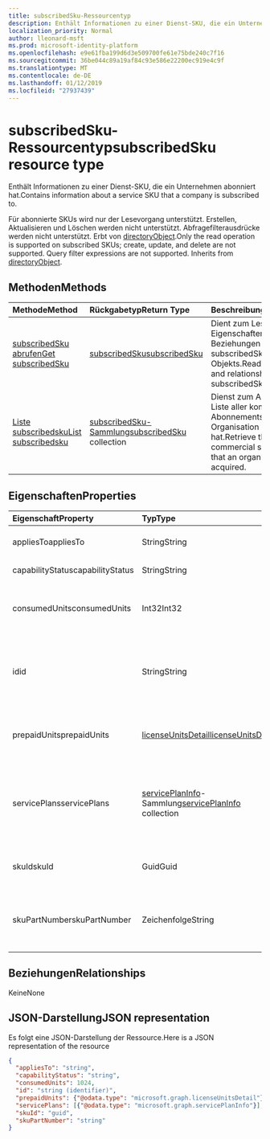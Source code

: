 ```yaml
---
title: subscribedSku-Ressourcentyp
description: Enthält Informationen zu einer Dienst-SKU, die ein Unternehmen abonniert hat.
localization_priority: Normal
author: lleonard-msft
ms.prod: microsoft-identity-platform
ms.openlocfilehash: e9e61fba199d6d3e509700fe61e75bde240c7f16
ms.sourcegitcommit: 36be044c89a19af84c93e586e22200ec919e4c9f
ms.translationtype: MT
ms.contentlocale: de-DE
ms.lasthandoff: 01/12/2019
ms.locfileid: "27937439"
---
```

# <a name="subscribedsku-resource-type"></a><span data-ttu-id="24231-103">subscribedSku-Ressourcentyp</span><span class="sxs-lookup"><span data-stu-id="24231-103">subscribedSku resource type</span></span>

<span data-ttu-id="24231-104">Enthält Informationen zu einer Dienst-SKU, die ein Unternehmen abonniert hat.</span><span class="sxs-lookup"><span data-stu-id="24231-104">Contains information about a service SKU that a company is subscribed to.</span></span>

<span data-ttu-id="24231-p101">Für abonnierte SKUs wird nur der Lesevorgang unterstützt. Erstellen, Aktualisieren und Löschen werden nicht unterstützt. Abfragefilterausdrücke werden nicht unterstützt. Erbt von [directoryObject](directoryobject.md).</span><span class="sxs-lookup"><span data-stu-id="24231-p101">Only the read operation is supported on subscribed SKUs; create, update, and delete are not supported. Query filter expressions are not supported. Inherits from [directoryObject](directoryobject.md).</span></span>

## <a name="methods"></a><span data-ttu-id="24231-108">Methoden</span><span class="sxs-lookup"><span data-stu-id="24231-108">Methods</span></span>
| <span data-ttu-id="24231-109">Methode</span><span class="sxs-lookup"><span data-stu-id="24231-109">Method</span></span>           | <span data-ttu-id="24231-110">Rückgabetyp</span><span class="sxs-lookup"><span data-stu-id="24231-110">Return Type</span></span>    |<span data-ttu-id="24231-111">Beschreibung</span><span class="sxs-lookup"><span data-stu-id="24231-111">Description</span></span>|
|:---------------|:--------|:----------|
|[<span data-ttu-id="24231-112">subscribedSku abrufen</span><span class="sxs-lookup"><span data-stu-id="24231-112">Get subscribedSku</span></span>](../api/subscribedsku-get.md) | [<span data-ttu-id="24231-113">subscribedSku</span><span class="sxs-lookup"><span data-stu-id="24231-113">subscribedSku</span></span>](subscribedsku.md) |<span data-ttu-id="24231-114">Dient zum Lesen der Eigenschaften und Beziehungen des subscribedSku-Objekts.</span><span class="sxs-lookup"><span data-stu-id="24231-114">Read properties and relationships of subscribedSku object.</span></span>|
|[<span data-ttu-id="24231-115">Liste subscribedsku</span><span class="sxs-lookup"><span data-stu-id="24231-115">List subscribedsku</span></span>](../api/subscribedsku-list.md) | <span data-ttu-id="24231-116">[subscribedSku-Sammlung](subscribedsku.md)</span><span class="sxs-lookup"><span data-stu-id="24231-116">[subscribedSku](subscribedsku.md) collection</span></span> |<span data-ttu-id="24231-117">Dienst zum Abrufen der Liste aller kommerziellen Abonnements, die eine Organisation erworben hat.</span><span class="sxs-lookup"><span data-stu-id="24231-117">Retrieve the list of commercial subscriptions that an organization has acquired.</span></span>|

## <a name="properties"></a><span data-ttu-id="24231-118">Eigenschaften</span><span class="sxs-lookup"><span data-stu-id="24231-118">Properties</span></span>
| <span data-ttu-id="24231-119">Eigenschaft</span><span class="sxs-lookup"><span data-stu-id="24231-119">Property</span></span>     | <span data-ttu-id="24231-120">Typ</span><span class="sxs-lookup"><span data-stu-id="24231-120">Type</span></span>   |<span data-ttu-id="24231-121">Beschreibung</span><span class="sxs-lookup"><span data-stu-id="24231-121">Description</span></span>|
|:---------------|:--------|:----------|
|<span data-ttu-id="24231-122">appliesTo</span><span class="sxs-lookup"><span data-stu-id="24231-122">appliesTo</span></span>|<span data-ttu-id="24231-123">String</span><span class="sxs-lookup"><span data-stu-id="24231-123">String</span></span>| <span data-ttu-id="24231-124">Beispiel: „Benutzer“ oder „Community“.</span><span class="sxs-lookup"><span data-stu-id="24231-124">For example, "User" or "Company".</span></span> |
|<span data-ttu-id="24231-125">capabilityStatus</span><span class="sxs-lookup"><span data-stu-id="24231-125">capabilityStatus</span></span>|<span data-ttu-id="24231-126">String</span><span class="sxs-lookup"><span data-stu-id="24231-126">String</span></span>| <span data-ttu-id="24231-127">Beispiel: „Aktiviert“.</span><span class="sxs-lookup"><span data-stu-id="24231-127">For example, "Enabled".</span></span> |
|<span data-ttu-id="24231-128">consumedUnits</span><span class="sxs-lookup"><span data-stu-id="24231-128">consumedUnits</span></span>|<span data-ttu-id="24231-129">Int32</span><span class="sxs-lookup"><span data-stu-id="24231-129">Int32</span></span>| <span data-ttu-id="24231-130">Die Anzahl der Lizenzen, die zugewiesen wurden.</span><span class="sxs-lookup"><span data-stu-id="24231-130">The number of licenses that have been assigned.</span></span> |
|<span data-ttu-id="24231-131">id</span><span class="sxs-lookup"><span data-stu-id="24231-131">id</span></span>|<span data-ttu-id="24231-132">String</span><span class="sxs-lookup"><span data-stu-id="24231-132">String</span></span>| <span data-ttu-id="24231-p102">Der eindeutige Bezeichner für das subscribedSku-Objekt. Schlüssel, lässt keine Nullwerte zu.</span><span class="sxs-lookup"><span data-stu-id="24231-p102">The unique identifier for the subscribed sku object. Key, not nullable.</span></span> |
|<span data-ttu-id="24231-135">prepaidUnits</span><span class="sxs-lookup"><span data-stu-id="24231-135">prepaidUnits</span></span>|[<span data-ttu-id="24231-136">licenseUnitsDetail</span><span class="sxs-lookup"><span data-stu-id="24231-136">licenseUnitsDetail</span></span>](licenseunitsdetail.md)| <span data-ttu-id="24231-137">Informationen über die Anzahl und den Status der Prepaidlizenzen.</span><span class="sxs-lookup"><span data-stu-id="24231-137">Information about the number and status of prepaid licenses.</span></span> |
|<span data-ttu-id="24231-138">servicePlans</span><span class="sxs-lookup"><span data-stu-id="24231-138">servicePlans</span></span>|<span data-ttu-id="24231-139">[servicePlanInfo](serviceplaninfo.md)-Sammlung</span><span class="sxs-lookup"><span data-stu-id="24231-139">[servicePlanInfo](serviceplaninfo.md) collection</span></span>| <span data-ttu-id="24231-p103">Informationen über die Servicepläne, die mit der SKU verfügbar sind. Lässt keine Nullwerte zu.</span><span class="sxs-lookup"><span data-stu-id="24231-p103">Information about the service plans that are available with the SKU. Not nullable</span></span> |
|<span data-ttu-id="24231-142">skuId</span><span class="sxs-lookup"><span data-stu-id="24231-142">skuId</span></span>|<span data-ttu-id="24231-143">Guid</span><span class="sxs-lookup"><span data-stu-id="24231-143">Guid</span></span>| <span data-ttu-id="24231-144">Der eindeutige Bezeichner (GUID) für die Dienst-SKU.</span><span class="sxs-lookup"><span data-stu-id="24231-144">The unique identifier (GUID) for the service SKU.</span></span> |
|<span data-ttu-id="24231-145">skuPartNumber</span><span class="sxs-lookup"><span data-stu-id="24231-145">skuPartNumber</span></span>|<span data-ttu-id="24231-146">Zeichenfolge</span><span class="sxs-lookup"><span data-stu-id="24231-146">String</span></span>| <span data-ttu-id="24231-147">Die SKU-Teilenummer, z. B.: „AAD_PREMIUM“ oder „RMSBASIC“.</span><span class="sxs-lookup"><span data-stu-id="24231-147">The SKU part number; for example: "AAD_PREMIUM" or "RMSBASIC".</span></span> |

## <a name="relationships"></a><span data-ttu-id="24231-148">Beziehungen</span><span class="sxs-lookup"><span data-stu-id="24231-148">Relationships</span></span>
<span data-ttu-id="24231-149">Keine</span><span class="sxs-lookup"><span data-stu-id="24231-149">None</span></span>

## <a name="json-representation"></a><span data-ttu-id="24231-150">JSON-Darstellung</span><span class="sxs-lookup"><span data-stu-id="24231-150">JSON representation</span></span>

<span data-ttu-id="24231-151">Es folgt eine JSON-Darstellung der Ressource.</span><span class="sxs-lookup"><span data-stu-id="24231-151">Here is a JSON representation of the resource</span></span>

<!--{
  "blockType": "resource",
  "optionalProperties": [],
  "keyProperty": "id",
  "baseType": "microsoft.graph.entity",
  "@odata.type": "microsoft.graph.subscribedSku",
  "@odata.annotations": [
    {
      "capabilities": {
        "skippable": false,
        "toppable": false,
        "countable": false,
        "expandable": false,
        "filterable": false,
        "referenceable": false,
        "selectable": false
      }
    }
  ]
}-->

```json
{
  "appliesTo": "string",
  "capabilityStatus": "string",
  "consumedUnits": 1024,
  "id": "string (identifier)",
  "prepaidUnits": {"@odata.type": "microsoft.graph.licenseUnitsDetail"},
  "servicePlans": [{"@odata.type": "microsoft.graph.servicePlanInfo"}],
  "skuId": "guid",
  "skuPartNumber": "string"
}

```
<!-- uuid: 8fcb5dbc-d5aa-4681-8e31-b001d5168d79
2015-10-25 14:57:30 UTC -->
<!-- {
  "type": "#page.annotation",
  "description": "subscribedSku resource",
  "keywords": "",
  "section": "documentation",
  "tocPath": ""
}-->
